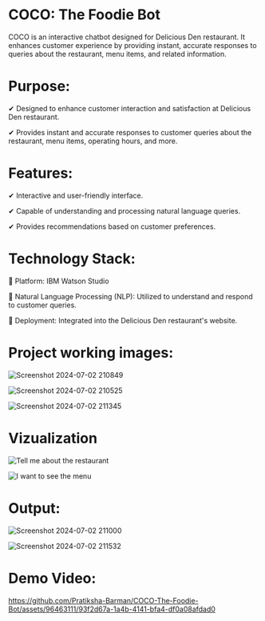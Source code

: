 # COCO: The Foodie Bot
COCO is an interactive chatbot designed for Delicious Den restaurant. It enhances customer experience by providing instant, accurate responses to queries about the restaurant, menu items, and related information.


# Purpose:
✔  Designed to enhance customer interaction and satisfaction at Delicious Den restaurant.

✔  Provides instant and accurate responses to customer queries about the restaurant, menu items, operating hours, and more.


# Features:
✔ Interactive and user-friendly interface.

✔ Capable of understanding and processing natural language queries.

✔ Provides recommendations based on customer preferences.


# Technology Stack:
📌 Platform: IBM Watson Studio

📌 Natural Language Processing (NLP): Utilized to understand and respond to customer queries.

📌 Deployment: Integrated into the Delicious Den restaurant's website.


# Project working images:
![Screenshot 2024-07-02 210849](https://github.com/Pratiksha-Barman/COCO-The-Foodie-Bot/assets/96463111/5191c012-fe2b-4eac-a014-078b1aa27925)

![Screenshot 2024-07-02 210525](https://github.com/Pratiksha-Barman/COCO-The-Foodie-Bot/assets/96463111/b271f867-d744-4dfd-ad1c-e831403f98a9)

![Screenshot 2024-07-02 211345](https://github.com/Pratiksha-Barman/COCO-The-Foodie-Bot/assets/96463111/0719b7d8-c561-48f8-8a4e-bda91ef8d093)


# Vizualization
![Tell me about the restaurant](https://github.com/Pratiksha-Barman/COCO-The-Foodie-Bot/assets/96463111/f561ce22-c032-43d1-9b2e-eacf40d144e9)

![I want to see the menu](https://github.com/Pratiksha-Barman/COCO-The-Foodie-Bot/assets/96463111/e3aa99a5-2856-436a-8936-aaa1f12f4286)


# Output:
![Screenshot 2024-07-02 211000](https://github.com/Pratiksha-Barman/COCO-The-Foodie-Bot/assets/96463111/be3e3f24-45e2-4197-9e04-fd34510edf45)

![Screenshot 2024-07-02 211532](https://github.com/Pratiksha-Barman/COCO-The-Foodie-Bot/assets/96463111/b3b2bb58-4127-4f18-b582-513713657171)


# Demo Video:
https://github.com/Pratiksha-Barman/COCO-The-Foodie-Bot/assets/96463111/93f2d67a-1a4b-4141-bfa4-df0a08afdad0
